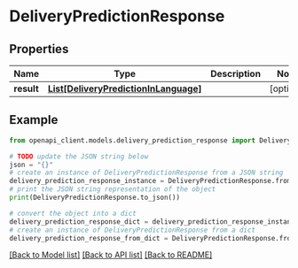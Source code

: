 # DeliveryPredictionResponse


## Properties

Name | Type | Description | Notes
------------ | ------------- | ------------- | -------------
**result** | [**List[DeliveryPredictionInLanguage]**](DeliveryPredictionInLanguage.md) |  | [optional] 

## Example

```python
from openapi_client.models.delivery_prediction_response import DeliveryPredictionResponse

# TODO update the JSON string below
json = "{}"
# create an instance of DeliveryPredictionResponse from a JSON string
delivery_prediction_response_instance = DeliveryPredictionResponse.from_json(json)
# print the JSON string representation of the object
print(DeliveryPredictionResponse.to_json())

# convert the object into a dict
delivery_prediction_response_dict = delivery_prediction_response_instance.to_dict()
# create an instance of DeliveryPredictionResponse from a dict
delivery_prediction_response_from_dict = DeliveryPredictionResponse.from_dict(delivery_prediction_response_dict)
```
[[Back to Model list]](../README.md#documentation-for-models) [[Back to API list]](../README.md#documentation-for-api-endpoints) [[Back to README]](../README.md)


